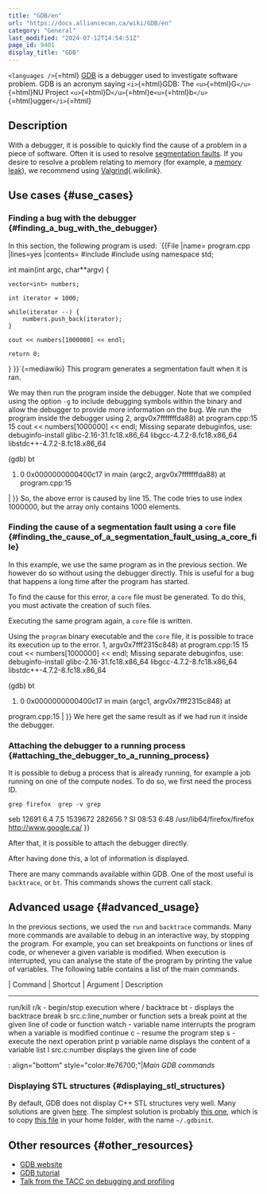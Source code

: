```yaml
---
title: "GDB/en"
url: "https://docs.alliancecan.ca/wiki/GDB/en"
category: "General"
last_modified: "2024-07-12T14:54:51Z"
page_id: 9401
display_title: "GDB"
---
```


`<languages />`{=html} [GDB](https://www.gnu.org/software/gdb/) is a debugger used to investigate software problem. GDB is an acronym saying `<i>`{=html}GDB: The `<u>`{=html}G`</u>`{=html}NU Project `<u>`{=html}D`</u>`{=html}e`<u>`{=html}b`</u>`{=html}ugger`</i>`{=html}

## Description

With a debugger, it is possible to quickly find the cause of a problem in a piece of software. Often it is used to resolve [segmentation faults](https://en.wikipedia.org/wiki/Segmentation_fault). If you desire to resolve a problem relating to memory (for example, a [memory leak](https://en.wikipedia.org/wiki/Memory_leak)), we recommend using [ Valgrind](https://docs.alliancecan.ca/Debugging_and_profiling#Valgrind " Valgrind"){.wikilink}.

## Use cases {#use_cases}

### Finding a bug with the debugger {#finding_a_bug_with_the_debugger}

In this section, the following program is used: `{{File
|name= program.cpp 
|lines=yes
|contents=
#include <iostream>
#include <vector>
using namespace std;

int main(int argc, char**argv) {
    
    vector<int> numbers;

    int iterator = 1000;

    while(iterator --) {
        numbers.push_back(iterator);
    }

    cout << numbers[1000000] << endl;

    return 0;
}
}}`{=mediawiki} This program generates a segmentation fault when it is ran.

We may then run the program inside the debugger. Note that we compiled using the option `-g` to include debugging symbols within the binary and allow the debugger to provide more information on the bug. We run the program inside the debugger using 2, argv0x7fffffffda88) at program.cpp:15 15 cout \<\< numbers\[1000000\] \<\< endl; Missing separate debuginfos, use: debuginfo-install glibc-2.16-31.fc18.x86_64 libgcc-4.7.2-8.fc18.x86_64 libstdc++-4.7.2-8.fc18.x86_64

(gdb) bt

1.  0 0x0000000000400c17 in main (argc2, argv0x7fffffffda88) at program.cpp:15

\| }} So, the above error is caused by line 15. The code tries to use index 1000000, but the array only contains 1000 elements.

### Finding the cause of a segmentation fault using a `core` file {#finding_the_cause_of_a_segmentation_fault_using_a_core_file}

In this example, we use the same program as in the previous section. We however do so without using the debugger directly. This is useful for a bug that happens a long time after the program has started.

To find the cause for this error, a `core` file must be generated. To do this, you must activate the creation of such files.

Executing the same program again, a `core` file is written.

Using the `program` binary executable and the `core` file, it is possible to trace its execution up to the error. 1, argv0x7fff2315c848) at program.cpp:15 15 cout \<\< numbers\[1000000\] \<\< endl; Missing separate debuginfos, use: debuginfo-install glibc-2.16-31.fc18.x86_64 libgcc-4.7.2-8.fc18.x86_64 libstdc++-4.7.2-8.fc18.x86_64

(gdb) bt

1.  0 0x0000000000400c17 in main (argc1, argv0x7fff2315c848) at

program.cpp:15 \| }} We here get the same result as if we had run it inside the debugger.

### Attaching the debugger to a running process {#attaching_the_debugger_to_a_running_process}

It is possible to debug a process that is already running, for example a job running on one of the compute nodes. To do so, we first need the process ID.

`grep firefox  grep -v grep`

seb 12691 6.4 7.5 1539672 282656 ? Sl 08:53 6:48 /usr/lib64/firefox/firefox <http://www.google.ca/> }}

After that, it is possible to attach the debugger directly.

After having done this, a lot of information is displayed.

There are many commands available within GDB. One of the most useful is `backtrace`, or `bt`. This commands shows the current call stack.

## Advanced usage {#advanced_usage}

In the previous sections, we used the `run` and `backtrace` commands. Many more commands are available to debug in an interactive way, by stopping the program. For example, you can set breakpoints on functions or lines of code, or whenever a given variable is modified. When execution is interrupted, you can analyse the state of the program by printing the value of variables. The following table contains a list of the main commands.

  \| Command          \| Shortcut   \| Argument                     \| Description
  ------------------- ------------- ------------------------------- ----------------------------------------------------------
  run/kill            r/k           \-                              begin/stop execution
  where / backtrace   bt            \-                              displays the backtrace
  break               b             src.c:line_number or function   sets a break point at the given line of code or function
  watch               \-            variable name                   interrupts the program when a variable is modified
  continue            c             \-                              resume the program
  step                s             \-                              execute the next operation
  print               p             variable name                   displays the content of a variable
  list                l             src.c:number                    displays the given line of code

  : align=\"bottom\" style=\"color:#e76700;\"\|*Main GDB commands*

### Displaying STL structures {#displaying_stl_structures}

By default, GDB does not display C++ STL structures very well. Many solutions are given [here](https://sourceware.org/gdb/wiki/STLSupport). The simplest solution is probably [this one](http://www.yolinux.com/TUTORIALS/GDB-Commands.html#STLDEREF), which is to copy [this file](http://www.yolinux.com/TUTORIALS/src/dbinit_stl_views-1.03.txt) in your home folder, with the name `~/.gdbinit`.

## Other resources {#other_resources}

- [GDB website](http://www.sourceware.org/gdb/)
- [GDB tutorial](http://oucsace.cs.ohiou.edu/~bhumphre/gdb.html)
- [Talk from the TACC on debugging and profiling](http://goo.gl/rLPvR0)
